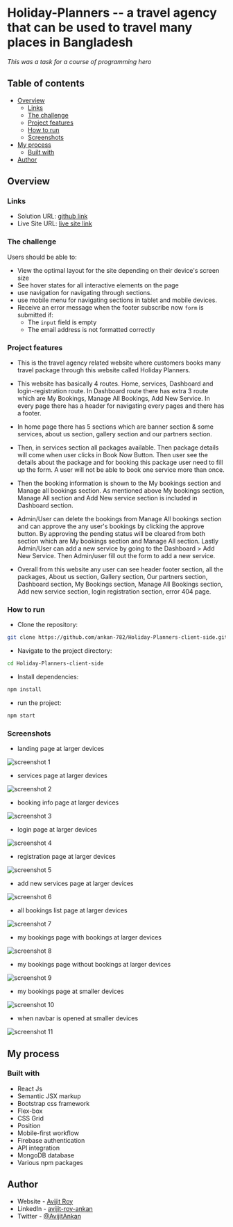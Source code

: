 # Holiday-Planners -- a travel agency that can be used to travel many places in Bangladesh

*This was a task for a course of programming hero*

## Table of contents

- [Overview](#overview)
  - [Links](#links)
  - [The challenge](#the-challenge)
  - [Project features](#project-features)
  - [How to run](#how-to-run)
  - [Screenshots](#screenshots)
- [My process](#my-process)
  - [Built with](#built-with)
- [Author](#author)

## Overview

### Links

- Solution URL: [github link](https://github.com/ankan-782/Holiday-Planners-client-side)
- Live Site URL: [live site link](https://holiday-planner-bac0a.web.app/)

### The challenge

Users should be able to:

- View the optimal layout for the site depending on their device's screen size
- See hover states for all interactive elements on the page
- use navigation for navigating through sections.
- use mobile menu for navigating sections in tablet and mobile devices.
- Receive an error message when the footer subscribe now `form` is submitted if:
  - The `input` field is empty
  - The email address is not formatted correctly

### Project features

- This is the travel agency related website where customers books many travel package through this website called Holiday Planners.

- This website has basically 4 routes. Home, services, Dashboard and login-registration route. In Dashboard route there has extra 3 route which are My Bookings, Manage All Bookings, Add New Service. In every page there has a header for navigating every pages and there has a footer.

- In home page there has 5 sections which are banner section & some services, about us section, gallery section and our partners section.

- Then, in services section all packages available. Then package details will come when user clicks in Book Now Button. Then user see the details about the package and for booking this package user need to fill up the form. A user will not be able to book one service more than once.

- Then the booking information is shown to the My bookings section and Manage all bookings section. As mentioned above My bookings section, Manage All section and Add New service section is included in Dashboard section.

- Admin/User can delete the bookings from Manage All bookings section and can approve the any user's bookings by clicking the approve button. By approving the pending status will be cleared from both section which are My bookings section and Manage All section. Lastly Admin/User can add a new service by going to the Dashboard > Add New Service. Then Admin/user fill out the form to add a new service.

- Overall from this website any user can see header footer section, all the packages, About us section, Gallery section, Our partners section, Dashboard section, My Bookings section, Manage All Bookings section, Add new service section, login registration section, error 404 page.

### How to run

- Clone the repository:

```bash
git clone https://github.com/ankan-782/Holiday-Planners-client-side.git
```

- Navigate to the project directory:

```bash
cd Holiday-Planners-client-side
```

- Install dependencies:

```bash
npm install
```

- run the project:

```bash
npm start
```

### Screenshots

- landing page at larger devices

![screenshot 1](./src/images/screenshots/landing-page-full-larger-device.png)

- services page at larger devices

![screenshot 2](./src/images/screenshots/services-page-full-larger-device.png)

- booking info page at larger devices

![screenshot 3](./src/images/screenshots/booking-information-page-larger-device.png)

- login page at larger devices

![screenshot 4](./src/images/screenshots/login-page-full-larger-device.png)

- registration page at larger devices

![screenshot 5](./src/images/screenshots/registration-page-full-larger-device.png)

- add new services page at larger devices

![screenshot 6](./src/images/screenshots/add-new-service-page-larger-device.png)

- all bookings list page at larger devices

![screenshot 7](./src/images/screenshots/all-bookings-list-page-larger-device.png)

- my bookings page with bookings at larger devices

![screenshot 8](./src/images/screenshots/my-bookings-page-with-bookings-larger-device.png)

- my bookings page without bookings at larger devices

![screenshot 9](./src/images/screenshots/my-bookings-page-without-booking-larger-device.png)

- my bookings page at smaller devices

![screenshot 10](./src/images/screenshots/my-bookings-page-smaller-device.png)

- when navbar is opened at smaller devices

![screenshot 11](./src/images/screenshots/navbar-opened-smaller-device.png)

## My process

### Built with

- React Js
- Semantic JSX markup
- Bootstrap css framework
- Flex-box
- CSS Grid
- Position
- Mobile-first workflow
- Firebase authentication
- API integration
- MongoDB database
- Various npm packages

## Author

- Website - [Avijit Roy](https://avijit-roy-portfolio.netlify.app/)
- LinkedIn - [avijit-roy-ankan](https://www.linkedin.com/in/avijit-roy-ankan/)
- Twitter - [@AvijitAnkan](https://twitter.com/AvijitAnkan)

